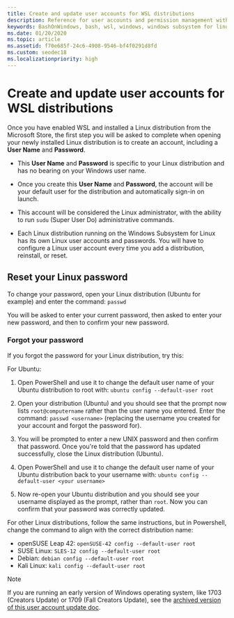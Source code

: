 ```yaml
---
title: Create and update user accounts for WSL distributions
description: Reference for user accounts and permission management with the Windows Subsystem for Linux.
keywords: BashOnWindows, bash, wsl, windows, windows subsystem for linux, windowssubsystem, ubuntu, user accounts
ms.date: 01/20/2020
ms.topic: article
ms.assetid: f70e685f-24c6-4908-9546-bf4f0291d8fd
ms.custom: seodec18
ms.localizationpriority: high
---
```


# Create and update user accounts for WSL distributions

Once you have enabled WSL and installed a Linux distribution from the Microsoft Store, the first step you will be asked to complete when opening your newly installed Linux distribution is to create an account, including a **User Name** and **Password**.

- This **User Name** and **Password** is specific to your Linux distribution and has no bearing on your Windows user name.

- Once you create this **User Name** and **Password**, the account will be your default user for the distribution and automatically sign-in on launch.

- This account will be considered the Linux administrator, with the ability to run `sudu` (Super User Do) administrative commands.

- Each Linux distribution running on the Windows Subsystem for Linux has its own Linux user accounts and passwords.  You will have to configure a Linux user account every time you add a distribution, reinstall, or reset.

## Reset your Linux password

To change your password, open your Linux distribution (Ubuntu for example) and enter the command: `passwd`

You will be asked to enter your current password, then asked to enter your new password, and then to confirm your new password.

### Forgot your password

If you forgot the password for your Linux distribution, try this: 

For Ubuntu:
1. Open PowerShell and use it to change the default user name of your Ubuntu distribution to root with: `ubuntu config --default-user root`

2. Open your distribution (Ubuntu) and you should see that the prompt now lists `root@computername` rather than the user name you entered. Enter the command: `passwd <username>` (replacing the username you created for your account and forgot the password for).

3. You will be prompted to enter a new UNIX password and then confirm that password. Once you're told that the password has updated successfully, close the Linux distribution (Ubuntu).

4. Open PowerShell and use it to change the default user name of your Ubuntu distribution back to your username with: `ubuntu config --default-user <your username>`

5. Now re-open your Ubuntu distribution and you should see your username displayed as the prompt, rather than `root`. Now you can confirm that your password was correctly updated.

For other Linux distributions, follow the same instructions, but in Powershell, change the command to align with the correct distribution name:

- openSUSE Leap 42: `openSUSE-42 config --default-user root`
- SUSE Linux: `SLES-12 config --default-user root`
- Debian: `debian config --default-user root`
- Kali Linux: `kali config --default-user root`

> [!NOTE]
> If you are running an early version of Windows operating system, like 1703 (Creators Update) or 1709 (Fall Creators Update), see the [archived version of this user account update doc](../user-support-archived.md).
